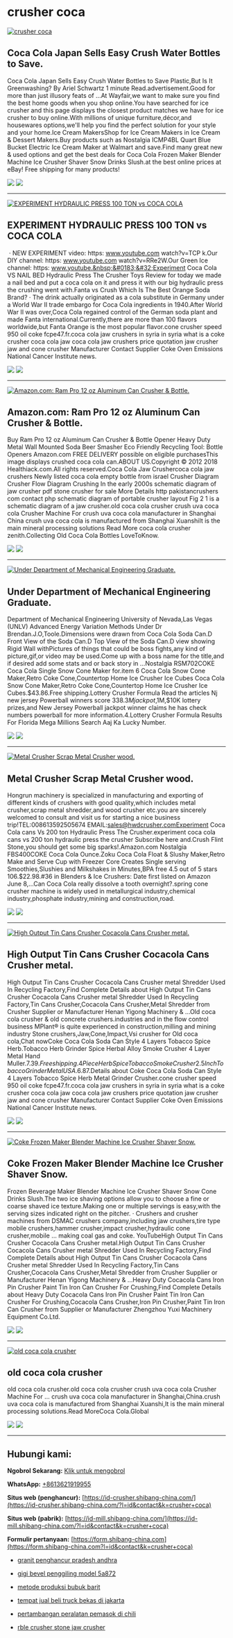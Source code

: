 # crusher coca

<a href="https://swt.shibang-china.com/?l=id&img&k=crusher+coca" target="_blank">![crusher coca](http://static.shibang-china.com/all-800x300/1438.jpg)</a>

## Coca Cola Japan Sells Easy Crush Water Bottles to Save.
Coca Cola Japan Sells Easy Crush Water Bottles to Save Plastic,But Is It Greenwashing? By Ariel Schwartz 1 minute Read.advertisement.Good for more than just illusory feats of …At Wayfair,we want to make sure you find the best home goods when you shop online.You have searched for ice crusher and this page displays the closest product matches we have for ice crusher to buy online.With millions of unique furniture,d&#233;cor,and housewares options,we'll help you find the perfect solution for your style and your home.Ice Cream MakersShop for Ice Cream Makers in Ice Cream &amp; Dessert Makers.Buy products such as Nostalgia ICMP4BL Quart Blue Bucket Electric Ice Cream Maker at Walmart and save.Find many great new &amp; used options and get the best deals for Coca Cola Frozen Maker Blender Machine Ice Crusher Shaver Snow Drinks Slush.at the best online prices at eBay! Free shipping for many products!


<a href="https://whatsapp.shibangsoft.com/WhatsApp.php" target="_blank" title="WhatsApp">![](http://static.shibang-china.com/icon/whatsapp.png)</a> <a href="https://swt.shibang-china.com/?l=id&icon&k=crusher+coca" target="_blank">![](http://static.shibang-china.com/icon/chat-id.png)</a>

---

<a href="https://swt.shibang-china.com/?l=id&img&k=crusher+coca" target="_blank">![EXPERIMENT HYDRAULIC PRESS 100 TON vs COCA COLA](http://static.shibang-china.com/all-800x300/516.jpg)</a>

## EXPERIMENT HYDRAULIC PRESS 100 TON vs COCA COLA
&nbsp;&#0183;&#32;NEW EXPERIMENT video: https: www.youtube.com watch?v=TCP k.Our DIY channel: https: www.youtube.com watch?v=RRe2W.Our Green Ice channel: https: www.youtube.&nbsp;&#0183;&#32;Experiment Coca Cola VS NAIL BED Hydraulic Press The Crusher Toys Review for today we made a nail bed and put a coca cola on it and press it with our big hydraulic press the crushing went with.Fanta vs Crush Which Is The Best Orange Soda Brand?&nbsp;&#0183;&#32;The drink actually originated as a cola substitute in Germany under a World War II trade embargo for Coca Cola ingredients in 1940.After World War II was over,Coca Cola regained control of the German soda plant and made Fanta international.Currently,there are more than 100 flavors worldwide,but Fanta Orange is the most popular flavor.cone crusher speed 950 oil coke fcpe47.fr.coca cola jaw crushers in syria in syria what is a coke crusher coca cola jaw coca cola jaw crushers price quotation jaw crusher jaw and cone crusher Manufacturer Contact Supplier Coke Oven Emissions National Cancer Institute news.


<a href="https://whatsapp.shibangsoft.com/WhatsApp.php" target="_blank" title="WhatsApp">![](http://static.shibang-china.com/icon/whatsapp.png)</a> <a href="https://swt.shibang-china.com/?l=id&icon&k=crusher+coca" target="_blank">![](http://static.shibang-china.com/icon/chat-id.png)</a>

---

<a href="https://swt.shibang-china.com/?l=id&img&k=crusher+coca" target="_blank">![Amazon.com: Ram Pro 12 oz Aluminum Can Crusher &amp; Bottle.](http://static.shibang-china.com/all-800x300/1307.jpg)</a>

## Amazon.com: Ram Pro 12 oz Aluminum Can Crusher &amp; Bottle.
Buy Ram Pro 12 oz Aluminum Can Crusher &amp; Bottle Opener Heavy Duty Metal Wall Mounted Soda Beer Smasher Eco Friendly Recycling Tool: Bottle Openers Amazon.com FREE DELIVERY possible on eligible purchasesThis image displays crushed coca cola can.ABOUT US.Copyright &#169; 2012 2018 Healthiack.com.All rights reserved.Coca Cola Jaw Crushercoca cola jaw crushers Newly listed coca cola empty bottle from israel Crusher Diagram Crusher Flow Diagram Crushing In the early 2000s schematic diagram of jaw crusher pdf stone crusher for sale More Details http pakistancrushers com contact php schematic diagram of portable crusher layout Fig 2 1 is a schematic diagram of a jaw crusher.old coca cola crusher crush uva coca cola Crusher Machine For crush uva coca cola manufacturer in Shanghai China crush uva coca cola is manufactured from Shanghai XuanshiIt is the main mineral processing solutions Read More coca cola crusher zenith.Collecting Old Coca Cola Bottles LoveToKnow.


<a href="https://whatsapp.shibangsoft.com/WhatsApp.php" target="_blank" title="WhatsApp">![](http://static.shibang-china.com/icon/whatsapp.png)</a> <a href="https://swt.shibang-china.com/?l=id&icon&k=crusher+coca" target="_blank">![](http://static.shibang-china.com/icon/chat-id.png)</a>

---

<a href="https://swt.shibang-china.com/?l=id&img&k=crusher+coca" target="_blank">![Under Department of Mechanical Engineering Graduate.](http://static.shibang-china.com/all-800x300/1034.jpg)</a>

## Under Department of Mechanical Engineering Graduate.
Department of Mechanical Engineering University of Nevada,Las Vegas (UNLV) Advanced Energy Variation Methods Under Dr Brendan.J.O,Toole.Dimensions were drawn from Coca Cola Soda Can.D Front View of the Soda Can.D Top View of the Soda Can.D view showing Rigid Wall withPictures of things that could be boss fights,any kind of picture,gif,or video may be used.Come up with a boss name for the title,and if desired add some stats and or back story in …Nostalgia RSM702COKE Coca Cola Single Snow Cone Maker for.item 6 Coca Cola Snow Cone Maker,Retro Coke Cone,Countertop Home Ice Crusher Ice Cubes Coca Cola Snow Cone Maker,Retro Coke Cone,Countertop Home Ice Crusher Ice Cubes.$43.86.Free shipping.Lottery Crusher Formula Read the articles Nj new jersey Powerball winners score $338.3M jackpot,$1M,$10K lottery prizes,and New Jersey Powerball jackpot winner claims he has check numbers powerball for more information.4.Lottery Crusher Formula Results For Florida Mega Millions Search Aaj Ka Lucky Number.


<a href="https://whatsapp.shibangsoft.com/WhatsApp.php" target="_blank" title="WhatsApp">![](http://static.shibang-china.com/icon/whatsapp.png)</a> <a href="https://swt.shibang-china.com/?l=id&icon&k=crusher+coca" target="_blank">![](http://static.shibang-china.com/icon/chat-id.png)</a>

---

<a href="https://swt.shibang-china.com/?l=id&img&k=crusher+coca" target="_blank">![Metal Crusher Scrap Metal Crusher wood.](http://static.shibang-china.com/all-800x300/1440.jpg)</a>

## Metal Crusher Scrap Metal Crusher wood.
Hongrun machinery is specialized in manufacturing and exporting of different kinds of crushers with good quality,which includes metal crusher,scrap metal shredder,and wood crusher etc.you are sincerely welcomed to consult and visit us for starting a nice business trip!TEL:008613592505674 EMAIL:sales@hwdcrusher.comExperiment Coca Cola cans Vs 200 ton Hydraulic Press The Crusher.experiment coca cola cans vs 200 ton hydraulic press the crusher Subscribe here and.Crush Flint Stone,you should get some big sparks!﻿.Amazon.com Nostalgia FBS400COKE Coca Cola Ounce.Zoku Coca Cola Float &amp; Slushy Maker,Retro Make and Serve Cup with Freezer Core Creates Single serving Smoothies,Slushies and Milkshakes in Minutes,BPA free 4.5 out of 5 stars 106.$22.98.#36 in Blenders &amp; Ice Crushers: Date first listed on Amazon June 8,…Can Coca Cola really dissolve a tooth overnight?.spring cone crusher machine is widely used in metallurgical industry,chemical industry,phosphate industry,mining and construction,road.


<a href="https://whatsapp.shibangsoft.com/WhatsApp.php" target="_blank" title="WhatsApp">![](http://static.shibang-china.com/icon/whatsapp.png)</a> <a href="https://swt.shibang-china.com/?l=id&icon&k=crusher+coca" target="_blank">![](http://static.shibang-china.com/icon/chat-id.png)</a>

---

<a href="https://swt.shibang-china.com/?l=id&img&k=crusher+coca" target="_blank">![High Output Tin Cans Crusher Cocacola Cans Crusher metal.](http://static.shibang-china.com/all-800x300/1206.jpg)</a>

## High Output Tin Cans Crusher Cocacola Cans Crusher metal.
High Output Tin Cans Crusher Cocacola Cans Crusher metal Shredder Used In Recycling Factory,Find Complete Details about High Output Tin Cans Crusher Cocacola Cans Crusher metal Shredder Used In Recycling Factory,Tin Cans Crusher,Cocacola Cans Crusher,Metal Shredder from Crusher Supplier or Manufacturer Henan Yigong Machinery &amp; …Old coca cola crusher &amp; old concrete crushers.industries and in the flow control business MPlant&#174; is quite experienced in construction,milling and mining industry Stone crushers,Jaw,Cone,Impact,Vsi crusher for Old coca cola,Chat nowCoke Coca Cola Soda Can Style 4 Layers Tobacco Spice Herb.Tobacco Herb Grinder Spice Herbal Alloy Smoke Crusher 4 Layer Metal Hand Muller.$7.39.Free shipping.4 Piece Herb Spice Tobacco Smoke Crusher 2.5 Inch Tobacco Grinder Metal USA.$6.87.Details about Coke Coca Cola Soda Can Style 4 Layers Tobacco Spice Herb Metal Grinder Crusher.cone crusher speed 950 oil coke fcpe47.fr.coca cola jaw crushers in syria in syria what is a coke crusher coca cola jaw coca cola jaw crushers price quotation jaw crusher jaw and cone crusher Manufacturer Contact Supplier Coke Oven Emissions National Cancer Institute news.


<a href="https://whatsapp.shibangsoft.com/WhatsApp.php" target="_blank" title="WhatsApp">![](http://static.shibang-china.com/icon/whatsapp.png)</a> <a href="https://swt.shibang-china.com/?l=id&icon&k=crusher+coca" target="_blank">![](http://static.shibang-china.com/icon/chat-id.png)</a>

---

<a href="https://swt.shibang-china.com/?l=id&img&k=crusher+coca" target="_blank">![Coke Frozen Maker Blender Machine Ice Crusher Shaver Snow.](http://static.shibang-china.com/all-800x300/1510.jpg)</a>

## Coke Frozen Maker Blender Machine Ice Crusher Shaver Snow.
Frozen Beverage Maker Blender Machine Ice Crusher Shaver Snow Cone Drinks Slush.The two ice shaving options allow you to choose a fine or coarse shaved ice texture.Making one or multiple servings is easy,with the serving sizes indicated right on the pitcher.&nbsp;&#0183;&#32;Crushers and crusher machines from DSMAC crushers company,including jaw crushers,tire type mobile crushers,hammer crusher,impact crusher,hydraulic cone crusher,mobile … making coal gas and coke. YouTubeHigh Output Tin Cans Crusher Cocacola Cans Crusher metal.High Output Tin Cans Crusher Cocacola Cans Crusher metal Shredder Used In Recycling Factory,Find Complete Details about High Output Tin Cans Crusher Cocacola Cans Crusher metal Shredder Used In Recycling Factory,Tin Cans Crusher,Cocacola Cans Crusher,Metal Shredder from Crusher Supplier or Manufacturer Henan Yigong Machinery &amp; …Heavy Duty Cocacola Cans Iron Pin Crusher Paint Tin Iron Can Crusher For Crushing,Find Complete Details about Heavy Duty Cocacola Cans Iron Pin Crusher Paint Tin Iron Can Crusher For Crushing,Cocacola Cans Crusher,Iron Pin Crusher,Paint Tin Iron Can Crusher from Supplier or Manufacturer Zhengzhou Yuxi Machinery Equipment Co.Ltd.


<a href="https://whatsapp.shibangsoft.com/WhatsApp.php" target="_blank" title="WhatsApp">![](http://static.shibang-china.com/icon/whatsapp.png)</a> <a href="https://swt.shibang-china.com/?l=id&icon&k=crusher+coca" target="_blank">![](http://static.shibang-china.com/icon/chat-id.png)</a>

---

<a href="https://swt.shibang-china.com/?l=id&img&k=crusher+coca" target="_blank">![old coca cola crusher](http://static.shibang-china.com/all-800x300/1140.jpg)</a>

## old coca cola crusher
old coca cola crusher.old coca cola crusher crush uva coca cola Crusher Machine For … crush uva coca cola manufacturer in Shanghai,China.crush uva coca cola is manufactured from Shanghai Xuanshi,It is the main mineral processing solutions.Read MoreCoca Cola.Global

<a href="https://whatsapp.shibangsoft.com/WhatsApp.php" target="_blank" title="WhatsApp">![](http://static.shibang-china.com/icon/whatsapp.png)</a> <a href="https://swt.shibang-china.com/?l=id&icon&k=crusher+coca" target="_blank">![](http://static.shibang-china.com/icon/chat-id.png)</a>

---
## Hubungi kami:

**Ngobrol Sekarang:** [Klik untuk mengobrol](https://swt.shibang-china.com?l=id&contact&k=crusher+coca)

**WhatsApp:**  [+8613621919955](https://whatsapp.shibangsoft.com/WhatsApp.php)

**Situs web (penghancur):** [https://id-crusher.shibang-china.com/](https://id-crusher.shibang-china.com/?l=id&contact&k=crusher+coca)

**Situs web (pabrik):** [https://id-mill.shibang-china.com/](https://id-mill.shibang-china.com/?l=id&contact&k=crusher+coca)

**Formulir pertanyaan:** [https://form.shibang-china.com](https://form.shibang-china.com?l=id&contact&k=crusher+coca)

* [granit penghancur pradesh andhra](../42/granit%20penghancur%20pradesh%20andhra.md)

* [gigi bevel penggiling model 5a872](../41/gigi%20bevel%20penggiling%20model%205a872.md)

* [metode produksi bubuk barit](../41/metode%20produksi%20bubuk%20barit.md)

* [tempat jual beli truck bekas di jakarta](../46/tempat%20jual%20beli%20truck%20bekas%20di%20jakarta.md)

* [pertambangan peralatan pemasok di chili](../42/pertambangan%20peralatan%20pemasok%20di%20chili.md)

* [rble crusher stone jaw crusher](../49/rble%20crusher%20stone%20jaw%20crusher.md)